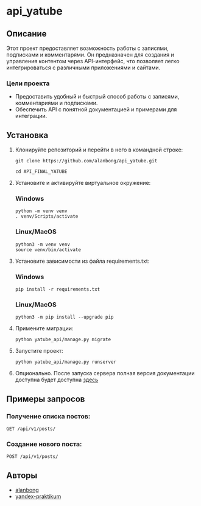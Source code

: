 # api_yatube

## Описание

Этот проект предоставляет возможность работы с записями, подписками и комментарями.
Он предназначен для создания и управления контентом через API-интерфейс, что позволяет легко интегрироваться с различными приложениями и сайтами.

### Цели проекта

- Предоставить удобный и быстрый способ работы с записями, комментариями и подписками.
- Обеспечить API с понятной документацией и примерами для интеграции.

## Установка

1. Клонируйте репозиторий и перейти в него в командной строке:
    ```
    git clone https://github.com/alanbong/api_yatube.git
    ```
    ```
    cd API_FINAL_YATUBE
    ```
2. Установите и активируйте виртуальное окружение:
    ### Windows
    ```
    python -m venv venv
    . venv/Scripts/activate
    ```
    ### Linux/MacOS
    ```
    python3 -m venv venv
    source venv/bin/activate
    ```
3. Установите зависимости из файла requirements.txt:
    ### Windows
    ```
    pip install -r requirements.txt
    ```
    ### Linux/MacOS
    ```
    python3 -m pip install --upgrade pip
    ```
4. Примените миграции:
    ```
    python yatube_api/manage.py migrate
    ```
5. Запустите проект:
    ```
    python yatube_api/manage.py runserver
    ```
6. Опционально. После запуска сервера полная версия документации доступна будет доступна [здесь](http://127.0.0.1:8000/redoc/)

## Примеры запросов

### Получение списка постов:

```
GET /api/v1/posts/
```

### Создание нового поста:

```
POST /api/v1/posts/
```

## Авторы

- [alanbong](https://github.com/alanbong)
- [yandex-praktikum](https://github.com/yandex-praktikum)
